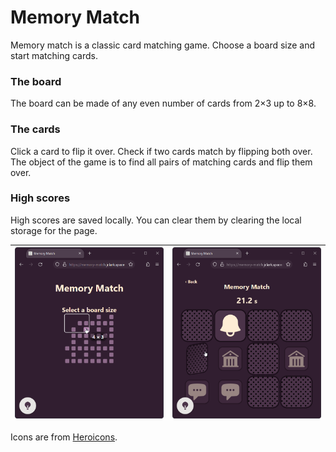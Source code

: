 # Memory Match
Memory match is a classic card matching game. Choose a board size and start matching cards.

### The board
The board can be made of any even number of cards from 2&times;3 up to 8&times;8.

### The cards
Click a card to flip it over. Check if two cards match by flipping both over. The object of the game is to find all pairs of matching cards and flip them over.

### High scores
High scores are saved locally. You can clear them by clearing the local storage for the page.

![board](images/board.png) | ![game](images/game.png)
-|-

Icons are from [Heroicons](https://heroicons.com/).